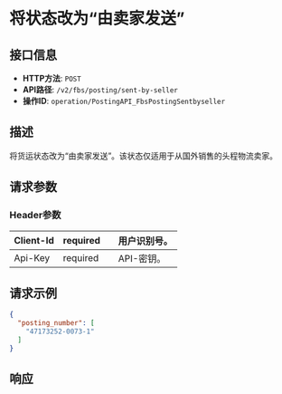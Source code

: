 # 将状态改为“由卖家发送”

## 接口信息

- **HTTP方法**: `POST`
- **API路径**: `/v2/fbs/posting/sent-by-seller`
- **操作ID**: `operation/PostingAPI_FbsPostingSentbyseller`

## 描述

将货运状态改为“由卖家发送”。该状态仅适用于从国外销售的头程物流卖家。

## 请求参数

### Header参数

| Client-Id | required |  | 用户识别号。 |
|---|---|---|---|
| Api-Key | required |  | API-密钥。 |

## 请求示例

```json
{
  "posting_number": [
    "47173252-0073-1"
  ]
}
```

## 响应
